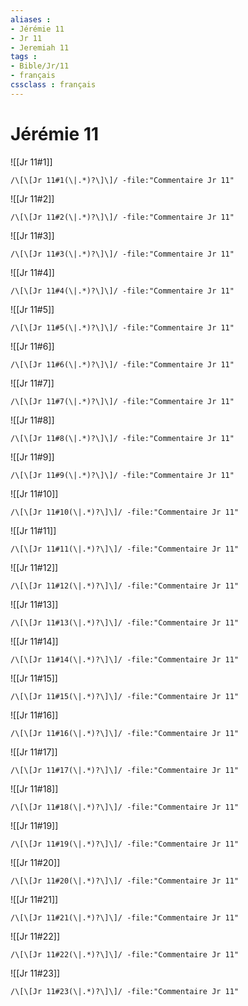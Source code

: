 ```yaml
---
aliases : 
- Jérémie 11
- Jr 11
- Jeremiah 11
tags : 
- Bible/Jr/11
- français
cssclass : français
---
```


# Jérémie 11

![[Jr 11#1]]

```query
/\[\[Jr 11#1(\|.*)?\]\]/ -file:"Commentaire Jr 11"
```

![[Jr 11#2]]

```query
/\[\[Jr 11#2(\|.*)?\]\]/ -file:"Commentaire Jr 11"
```

![[Jr 11#3]]

```query
/\[\[Jr 11#3(\|.*)?\]\]/ -file:"Commentaire Jr 11"
```

![[Jr 11#4]]

```query
/\[\[Jr 11#4(\|.*)?\]\]/ -file:"Commentaire Jr 11"
```

![[Jr 11#5]]

```query
/\[\[Jr 11#5(\|.*)?\]\]/ -file:"Commentaire Jr 11"
```

![[Jr 11#6]]

```query
/\[\[Jr 11#6(\|.*)?\]\]/ -file:"Commentaire Jr 11"
```

![[Jr 11#7]]

```query
/\[\[Jr 11#7(\|.*)?\]\]/ -file:"Commentaire Jr 11"
```

![[Jr 11#8]]

```query
/\[\[Jr 11#8(\|.*)?\]\]/ -file:"Commentaire Jr 11"
```

![[Jr 11#9]]

```query
/\[\[Jr 11#9(\|.*)?\]\]/ -file:"Commentaire Jr 11"
```

![[Jr 11#10]]

```query
/\[\[Jr 11#10(\|.*)?\]\]/ -file:"Commentaire Jr 11"
```

![[Jr 11#11]]

```query
/\[\[Jr 11#11(\|.*)?\]\]/ -file:"Commentaire Jr 11"
```

![[Jr 11#12]]

```query
/\[\[Jr 11#12(\|.*)?\]\]/ -file:"Commentaire Jr 11"
```

![[Jr 11#13]]

```query
/\[\[Jr 11#13(\|.*)?\]\]/ -file:"Commentaire Jr 11"
```

![[Jr 11#14]]

```query
/\[\[Jr 11#14(\|.*)?\]\]/ -file:"Commentaire Jr 11"
```

![[Jr 11#15]]

```query
/\[\[Jr 11#15(\|.*)?\]\]/ -file:"Commentaire Jr 11"
```

![[Jr 11#16]]

```query
/\[\[Jr 11#16(\|.*)?\]\]/ -file:"Commentaire Jr 11"
```

![[Jr 11#17]]

```query
/\[\[Jr 11#17(\|.*)?\]\]/ -file:"Commentaire Jr 11"
```

![[Jr 11#18]]

```query
/\[\[Jr 11#18(\|.*)?\]\]/ -file:"Commentaire Jr 11"
```

![[Jr 11#19]]

```query
/\[\[Jr 11#19(\|.*)?\]\]/ -file:"Commentaire Jr 11"
```

![[Jr 11#20]]

```query
/\[\[Jr 11#20(\|.*)?\]\]/ -file:"Commentaire Jr 11"
```

![[Jr 11#21]]

```query
/\[\[Jr 11#21(\|.*)?\]\]/ -file:"Commentaire Jr 11"
```

![[Jr 11#22]]

```query
/\[\[Jr 11#22(\|.*)?\]\]/ -file:"Commentaire Jr 11"
```

![[Jr 11#23]]

```query
/\[\[Jr 11#23(\|.*)?\]\]/ -file:"Commentaire Jr 11"
```

